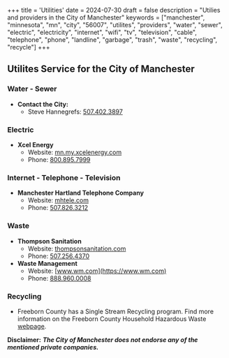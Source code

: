 +++
title = 'Utilities'
date = 2024-07-30
draft = false
description = "Utilies and providers in the City of Manchester"
keywords = ["manchester", "minnesota", "mn", "city", "56007", "utilites", "providers", "water", "sewer", "electric", "electricity", "internet", "wifi", "tv", "television", "cable", "telephone", "phone", "landline", "garbage", "trash", "waste", "recycling", "recycle"]
+++
## Utilites Service for the City of Manchester

### Water - Sewer

- **Contact the City:**
  - Steve Hannegrefs: [507.402.3897](tel:5074023897)

### Electric

- **Xcel Energy**
  - Website: [mn.my.xcelenergy.com](https://mn.my.xcelenergy.com/)
  - Phone: [800.895.7999](tel:18008957999)

### Internet - Telephone - Television

- **Manchester Hartland Telephone Company**
  - Website: [mhtele.com](https://mhtele.com)
  - Phone: [507.826.3212](tel:5078263212)

### Waste

- **Thompson Sanitation**
  - Website: [thompsonsanitation.com](https://thompsonsanitation.com/)
  - Phone: [507.256.4370](tel:5072564370)
- **Waste Management**
  - Website: [www.wm.com](https://www.wm.com)
  - Phone: [888.960.0008](tel:18889600008)

### Recycling

- Freeborn County has a Single Stream Recycling program. Find more information on the Freeborn County Household Hazardous Waste [webpage](https://www.co.freeborn.mn.us/177/Recycling-Household-Hazardous-Waste-HHW).

**Disclaimer:** ***The City of Manchester does not endorse any of the mentioned private companies.***
